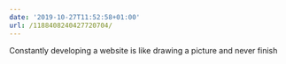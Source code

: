 ```yaml
---
date: '2019-10-27T11:52:58+01:00'
url: /1188408240427720704/
---
```

Constantly developing a website is like drawing a picture and never finish
